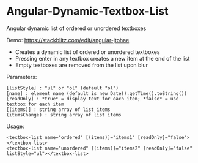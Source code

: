 
# Angular-Dynamic-Textbox-List
Angular dynamic list of ordered or unordered textboxes

Demo: https://stackblitz.com/edit/angular-jtohae

- Creates a dynamic list of ordered or unordered textboxes
- Pressing enter in any textbox creates a new item at the end of the list
- Empty textboxes are removed from the list upon blur

Parameters:

	[listStyle] : "ul" or "ol" (default "ol")
	[name] : element name (default is new Date().getTime().toString())
	[readOnly] : *true* = display text for each item; *false* = use textbox for each item
	[(items)] : string array of list items
	(itemsChange) : string array of list items

Usage:

    <textbox-list name="ordered" [(items)]="items1" [readOnly]="false"></textbox-list>
    <textbox-list name="unordered" [(items)]="items2" [readOnly]="false" listStyle="ul"></textbox-list>
